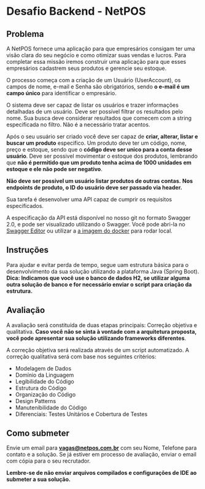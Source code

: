 # Desafio Backend - NetPOS

## Problema

A NetPOS fornece uma aplicação para que empresários consigam ter uma visão clara do seu negócio e como otimizar suas vendas e lucros. 
Para completar essa missão iremos construir uma aplicação para que esses empresários cadastrem seus produtos e gerencie seu estoque.

O processo começa com a criação de um Usuário (UserAccount), os campos de nome, e-mail e Senha são obrigatórios, sendo **o e-mail é um campo único** para identificar o empresário.

O sistema deve ser capaz de listar os usuários e trazer informações detalhadas de um usuário. 
Deve ser possível filtrar os resultados pelo nome. 
Sua busca deve considerar resultados que comecem com a string especificada no filtro. Não é a necessário tratar acentos.

Após o seu usuário ser criado você deve ser capaz de **criar, alterar, listar e buscar um produto** especifico. 
Um produto deve ter um código, nome, preço e estoque, sendo que o **código deve ser unico para a conta desse usuário**.
Deve ser possivel movimentar o estoque dos produtos, lembrando que **não é permitido que um produto tenha acima de 1000 unidades em estoque e ele não pode ser negativo**. 

**Não deve ser possivel um usuário listar produtos de outras contas.**
**Nos endpoints de produto, o ID do usuário deve ser passado via header.**

Sua tarefa é desenvolver uma API capaz de cumprir os requisitos especificados.

A especificação da API está disponível no nosso git no formato Swagger 2.0, e pode ser visualizado utilizando o Swagger.
Você pode abri-la no [Swagger Editor](https://editor.swagger.io) ou utilizar a [a imagem do docker](https://hub.docker.com/r/swaggerapi/swagger-editor/) para rodar local.

## Instruções
Para ajudar e evitar perda de tempo, segue uam estrutura básica para o desenvolvimento da sua solução utilizando a plataforma Java (Spring Boot).
**Dica: Indicamos que você use o banco de dados H2, se utilizar alguma outra solução de banco e for necessário enviar o script para criação da estrutura.**

## Avaliação
A avaliação será constituída de duas etapas principais: Correção objetiva e qualitativa.
**Caso você não se sinta à vontade com a arquitetura proposta, você pode apresentar sua solução utilizando frameworks diferentes**. 

A correção objetiva será realizada através de um script automatizado.
A correção qualitativa será com base nos seguintes critérios:

- Modelagem de Dados
- Domínio da Linguagem
- Legibilidade do Código
- Estrutura do Código
- Organização do Código
- Design Patterns
- Manutenibilidade do Código
- Diferenciais: Testes Unitários e Cobertura de Testes

## Como submeter

Envie um email para **vagas@netpos.com.br** com seu Nome, Telefone para contato e a solução. 
Se já estiver em processo de avaliação, enviar o email com cópia para o seu recrutador.

**Lembre-se de não enviar arquivos compilados e configurações de IDE ao submeter a sua solução.**